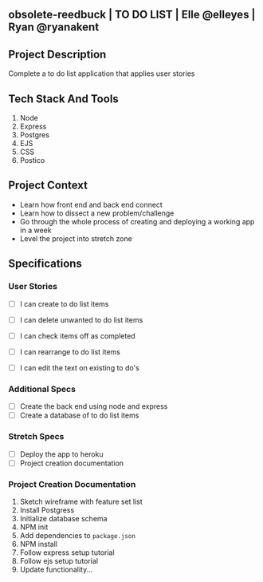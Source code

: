 ## obsolete-reedbuck  | TO DO LIST | Elle @elleyes | Ryan @ryanakent

## Project Description

Complete a to do list application that applies user stories

## Tech Stack And Tools

1. Node
2. Express
3. Postgres
4. EJS
5. CSS
6. Postico

## Project Context

- Learn how front end and back end connect
- Learn how to dissect a new problem/challenge
- Go through the whole process of creating and deploying a working app in a week
- Level the project into stretch zone

## Specifications

### User Stories

- [ ] I can create to do list items
- [ ] I can delete unwanted to do list items
- [ ] I can check items off as completed
- [ ] I can rearrange to do list items
- [ ] I can edit the text on existing to do's


### Additional Specs

- [ ] Create the back end using node and express
- [ ] Create a database of to do list items

### Stretch Specs

- [ ] Deploy the app to heroku
- [ ] Project creation documentation

### Project Creation Documentation

1. Sketch wireframe with feature set list
2. Install Postgress
3. Initialize database schema
4. NPM init
5. Add dependencies to `package.json`
6. NPM install
7. Follow express setup tutorial
8. Follow ejs setup tutorial
9. Update functionality...

